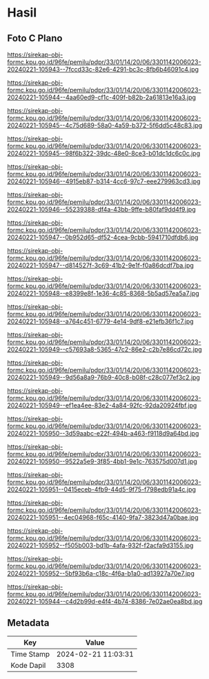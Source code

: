 # Hasil

## Foto C Plano

https://sirekap-obj-formc.kpu.go.id/96fe/pemilu/pdpr/33/01/14/20/06/3301142006023-20240221-105943--7fccd33c-82e6-4291-bc3c-8fb6b46091c4.jpg

https://sirekap-obj-formc.kpu.go.id/96fe/pemilu/pdpr/33/01/14/20/06/3301142006023-20240221-105944--4aa60ed9-cf1c-409f-b82b-2a61813e16a3.jpg

https://sirekap-obj-formc.kpu.go.id/96fe/pemilu/pdpr/33/01/14/20/06/3301142006023-20240221-105945--4c75d689-58a0-4a59-b372-5f6dd5c48c83.jpg

https://sirekap-obj-formc.kpu.go.id/96fe/pemilu/pdpr/33/01/14/20/06/3301142006023-20240221-105945--98f6b322-39dc-48e0-8ce3-b01dc1dc6c0c.jpg

https://sirekap-obj-formc.kpu.go.id/96fe/pemilu/pdpr/33/01/14/20/06/3301142006023-20240221-105946--4915eb87-b314-4cc6-97c7-eee279963cd3.jpg

https://sirekap-obj-formc.kpu.go.id/96fe/pemilu/pdpr/33/01/14/20/06/3301142006023-20240221-105946--55239388-df4a-43bb-9ffe-b80faf9dd4f9.jpg

https://sirekap-obj-formc.kpu.go.id/96fe/pemilu/pdpr/33/01/14/20/06/3301142006023-20240221-105947--0b952d65-df52-4cea-9cbb-5941710dfdb6.jpg

https://sirekap-obj-formc.kpu.go.id/96fe/pemilu/pdpr/33/01/14/20/06/3301142006023-20240221-105947--d814527f-3c69-41b2-9e1f-f0a86dcdf7ba.jpg

https://sirekap-obj-formc.kpu.go.id/96fe/pemilu/pdpr/33/01/14/20/06/3301142006023-20240221-105948--e8399e8f-1e36-4c85-8368-5b5ad57ea5a7.jpg

https://sirekap-obj-formc.kpu.go.id/96fe/pemilu/pdpr/33/01/14/20/06/3301142006023-20240221-105948--a764c451-6779-4e14-9df8-e21efb36f1c7.jpg

https://sirekap-obj-formc.kpu.go.id/96fe/pemilu/pdpr/33/01/14/20/06/3301142006023-20240221-105949--c57693a8-5365-47c2-86e2-c2b7e86cd72c.jpg

https://sirekap-obj-formc.kpu.go.id/96fe/pemilu/pdpr/33/01/14/20/06/3301142006023-20240221-105949--9d56a8a9-76b9-40c8-b08f-c28c077ef3c2.jpg

https://sirekap-obj-formc.kpu.go.id/96fe/pemilu/pdpr/33/01/14/20/06/3301142006023-20240221-105949--ef1ea4ee-83e2-4a84-92fc-92da20924fbf.jpg

https://sirekap-obj-formc.kpu.go.id/96fe/pemilu/pdpr/33/01/14/20/06/3301142006023-20240221-105950--3d59aabc-e22f-494b-a463-f9118d9a64bd.jpg

https://sirekap-obj-formc.kpu.go.id/96fe/pemilu/pdpr/33/01/14/20/06/3301142006023-20240221-105950--9522a5e9-3f85-4bb1-9e1c-763575d007d1.jpg

https://sirekap-obj-formc.kpu.go.id/96fe/pemilu/pdpr/33/01/14/20/06/3301142006023-20240221-105951--0415eceb-4fb9-44d5-9f75-f798edb91a4c.jpg

https://sirekap-obj-formc.kpu.go.id/96fe/pemilu/pdpr/33/01/14/20/06/3301142006023-20240221-105951--4ec04968-f65c-4140-9fa7-3823d47a0bae.jpg

https://sirekap-obj-formc.kpu.go.id/96fe/pemilu/pdpr/33/01/14/20/06/3301142006023-20240221-105952--f505b003-bd1b-4afa-932f-f2acfa9d3155.jpg

https://sirekap-obj-formc.kpu.go.id/96fe/pemilu/pdpr/33/01/14/20/06/3301142006023-20240221-105952--5bf93b6a-c18c-4f6a-b1a0-ad13927a70e7.jpg

https://sirekap-obj-formc.kpu.go.id/96fe/pemilu/pdpr/33/01/14/20/06/3301142006023-20240221-105944--c4d2b99d-e4f4-4b74-8386-7e02ae0ea8bd.jpg


## Metadata

| Key        | Value               |
| ---------- | ------------------- |
| Time Stamp | 2024-02-21 11:03:31 |
| Kode Dapil | 3308                |



